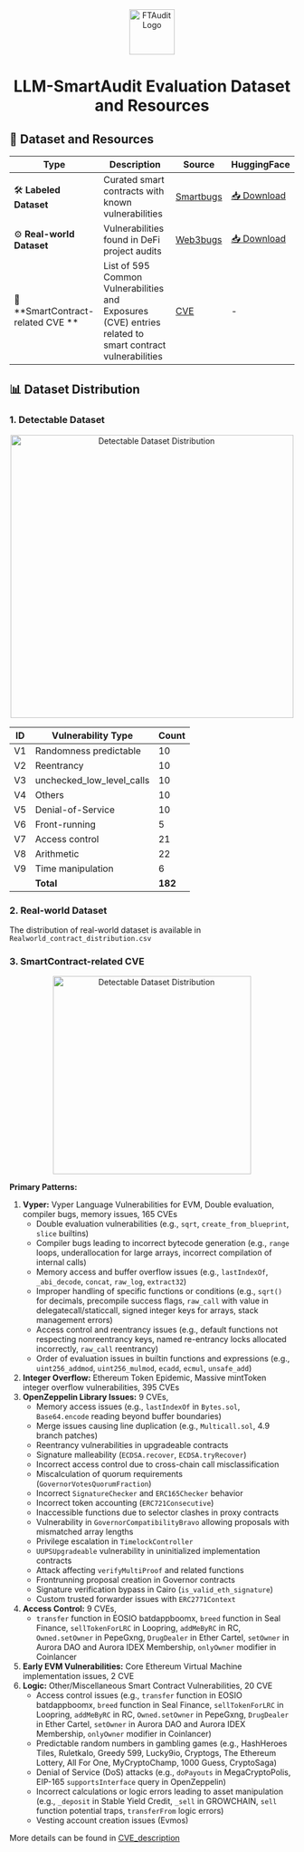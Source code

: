 <div align="center">
  <img src="../images/logo1.png" height="80" alt="FTAudit Logo">

  # LLM-SmartAudit Evaluation Dataset and Resources
</div>

## 🔗 Dataset and Resources
| Type | Description | Source | HuggingFace |
|------|-------------|--------|-------------|
| 🛠️ **Labeled Dataset** | Curated smart contracts with known vulnerabilities | [Smartbugs](https://github.com/smartbugs/smartbugs-curated) | [📥 Download](https://huggingface.co/datasets/weifar/DetectableDataset) |
| ⚙️ **Real-world Dataset** | Vulnerabilities found in DeFi project audits | [Web3bugs](https://github.com/ZhangZhuoSJTU/Web3Bugs) | [📥 Download](https://huggingface.co/datasets/weifar/ContestDataset) |
| 🌱 **SmartContract-related CVE ** | List of 595 Common Vulnerabilities and Exposures (CVE) entries related to smart contract vulnerabilities | [CVE](https://www.cve.org/) | - |

## 📊 Dataset Distribution

### 1. Detectable Dataset
<div align="center">
  <img src="https://quickchart.io/chart?c=%7Btype%3A%27pie%27%2Cdata%3A%7Blabels%3A%5B%27Randomness%20predictable%27%2C%27Reentrancy%27%2C%27Unchecked%20low-level%20calls%27%2C%27Others%27%2C%27Denial-of-Service%27%2C%27Front-running%27%2C%27Access%20control%27%2C%27Arithmetic%27%2C%27Time%20manipulation%27%5D%2Cdatasets%3A%5B%7Bdata%3A%5B10%2C31%2C72%2C4%2C6%2C5%2C21%2C22%2C6%5D%7D%5D%7D%2Coptions%3A%7Bplugins%3A%7Blegend%3A%7Bposition%3A%27bottom%27%2Clabels%3A%7BboxWidth%3A12%7D%7D%7D%7D%7D" width="500" alt="Detectable Dataset Distribution">
</div>

|ID| Vulnerability Type                            |  Count                               |
| ------------------------------- | --------------------------------------- | --------------------------------------- |
|V1| Randomness predictable| 10|
|V2| Reentrancy| 10|
|V3| unchecked_low_level_calls| 10|
|V4| Others| 10|
|V5| Denial-of-Service| 10|
|V6| Front-running| 5|
|V7| Access control| 21|
|V8| Arithmetic| 22|
|V9| Time manipulation| 6|
|| **Total**| **182**|

### 2. Real-world Dataset
The distribution of real-world dataset is available in `Realworld_contract_distribution.csv`

### 3. SmartContract-related CVE
<div align="center">
  <img src="https://quickchart.io/chart?c=%7B%22type%22%3A%20%22pie%22%2C%20%22data%22%3A%20%7B%22labels%22%3A%20%5B%22Overflow%20Vulnerabilities%22%2C%20%22Vyper%20Vulnerabilities%22%2C%20%22Logic%20Vulnerabilities%22%2C%20%22OpenZeppelin%20Library%20Issues%22%2C%20%22Access%20Control%22%2C%20%22Early%20EVM%20Vulnerabilities%22%5D%2C%20%22datasets%22%3A%20%5B%7B%22data%22%3A%20%5B66.1%2C%2027.2%2C%204.0%2C%201.5%2C%200.8%2C%200.3%5D%2C%20%22backgroundColor%22%3A%20%5B%22%23FF6B6B%22%2C%20%22%234ECDC4%22%2C%20%22%2345B7D1%22%2C%20%22%2396CEB4%22%2C%20%22%239B59B6%22%2C%20%22%23FFEAA7%22%5D%7D%5D%7D%2C%20%22options%22%3A%20%7B%22title%22%3A%20%7B%22display%22%3A%20true%2C%20%22text%22%3A%20%22CVE%20Classification%20Distribution%20%28595%20Total%20CVEs%29%22%2C%20%22fontSize%22%3A%2018%2C%20%22fontColor%22%3A%20%22%23333%22%7D%2C%20%22legend%22%3A%20%7B%22position%22%3A%20%22right%22%2C%20%22labels%22%3A%20%7B%22fontSize%22%3A%2012%2C%20%22padding%22%3A%2015%7D%7D%2C%20%22plugins%22%3A%20%7B%22datalabels%22%3A%20%7B%22display%22%3A%20true%2C%20%22formatter%22%3A%20%22function%28value%2C%20ctx%29%20%7B%20return%20value%20%2B%20%27%25%27%3B%20%7D%22%2C%20%22color%22%3A%20%22white%22%2C%20%22font%22%3A%20%7B%22weight%22%3A%20%22bold%22%2C%20%22size%22%3A%2014%7D%7D%7D%2C%20%22tooltips%22%3A%20%7B%22callbacks%22%3A%20%7B%22label%22%3A%20%22function%28tooltipItem%2C%20data%29%20%7B%20var%20label%20%3D%20data.labels%5BtooltipItem.index%5D%3B%20var%20value%20%3D%20data.datasets%5B0%5D.data%5BtooltipItem.index%5D%3B%20return%20label%20%2B%20%27%3A%20%27%20%2B%20value%20%2B%20%27%25%27%3B%20%7D%22%7D%7D%7D%7D&width=950&height=650" width="350" alt="Detectable Dataset Distribution">
</div>


**Primary Patterns:**
1. **Vyper:** Vyper Language Vulnerabilities for EVM, Double evaluation, compiler bugs, memory issues, 165 CVEs
    * Double evaluation vulnerabilities (e.g., `sqrt`, `create_from_blueprint`, `slice` builtins)
    * Compiler bugs leading to incorrect bytecode generation (e.g., `range` loops, underallocation for large arrays, incorrect compilation of internal calls)
    * Memory access and buffer overflow issues (e.g., `lastIndexOf`, `_abi_decode`, `concat`, `raw_log`, `extract32`)
    * Improper handling of specific functions or conditions (e.g., `sqrt()` for decimals, precompile success flags, `raw_call` with value in delegatecall/staticcall, signed integer keys for arrays, stack management errors)
    * Access control and reentrancy issues (e.g., default functions not respecting nonreentrancy keys, named re-entrancy locks allocated incorrectly, `raw_call` reentrancy)
    * Order of evaluation issues in builtin functions and expressions (e.g., `uint256_addmod`, `uint256_mulmod`, `ecadd`, `ecmul`, `unsafe_add`)
2. **Integer Overflow:** Ethereum Token Epidemic, Massive mintToken integer overflow vulnerabilities, 395 CVEs
3. **OpenZeppelin Library Issues:** 9 CVEs,
    * Memory access issues (e.g., `lastIndexOf` in `Bytes.sol`, `Base64.encode` reading beyond buffer boundaries)
    * Merge issues causing line duplication (e.g., `Multicall.sol`, 4.9 branch patches)
    * Reentrancy vulnerabilities in upgradeable contracts
    * Signature malleability (`ECDSA.recover`, `ECDSA.tryRecover`)
    * Incorrect access control due to cross-chain call misclassification
    * Miscalculation of quorum requirements (`GovernorVotesQuorumFraction`)
    * Incorrect `SignatureChecker` and `ERC165Checker` behavior
    * Incorrect token accounting (`ERC721Consecutive`)
    * Inaccessible functions due to selector clashes in proxy contracts
    * Vulnerability in `GovernorCompatibilityBravo` allowing proposals with mismatched array lengths
    * Privilege escalation in `TimelockController`
    * `UUPSUpgradeable` vulnerability in uninitialized implementation contracts
    * Attack affecting `verifyMultiProof` and related functions
    * Frontrunning proposal creation in Governor contracts
    * Signature verification bypass in Cairo (`is_valid_eth_signature`)
    * Custom trusted forwarder issues with `ERC2771Context`
4. **Access Control:** 9 CVEs,
    *  `transfer` function in EOSIO batdappboomx, `breed` function in Seal Finance, `sellTokenForLRC` in Loopring, `addMeByRC` in RC, `Owned.setOwner` in PepeGxng, `DrugDealer` in Ether Cartel, `setOwner` in Aurora DAO and Aurora IDEX Membership, `onlyOwner` modifier in Coinlancer
4. **Early EVM Vulnerabilities:** Core Ethereum Virtual Machine implementation issues, 2 CVE
5. **Logic:** Other/Miscellaneous Smart Contract Vulnerabilities, 20 CVE
    * Access control issues (e.g., `transfer` function in EOSIO batdappboomx, `breed` function in Seal Finance, `sellTokenForLRC` in Loopring, `addMeByRC` in RC, `Owned.setOwner` in PepeGxng, `DrugDealer` in Ether Cartel, `setOwner` in Aurora DAO and Aurora IDEX Membership, `onlyOwner` modifier in Coinlancer)
    * Predictable random numbers in gambling games (e.g., HashHeroes Tiles, RuletkaIo, Greedy 599, Lucky9io, Cryptogs, The Ethereum Lottery, All For One, MyCryptoChamp, 1000 Guess, CryptoSaga)
    * Denial of Service (DoS) attacks (e.g., `doPayouts` in MegaCryptoPolis, EIP-165 `supportsInterface` query in OpenZeppelin)
    * Incorrect calculations or logic errors leading to asset manipulation (e.g., `_deposit` in Stable Yield Credit, `_sell` in GROWCHAIN, `sell` function potential traps, `transferFrom` logic errors)
    * Vesting account creation issues (Evmos)

More details can be found in [CVE_description](https://github.com/LLMAudit/LLMSmartAuditTool/blob/main/evaluation/benchmark/cve)
